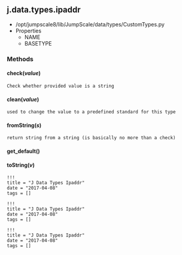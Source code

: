 <!-- toc -->
## j.data.types.ipaddr

- /opt/jumpscale8/lib/JumpScale/data/types/CustomTypes.py
- Properties
    - NAME
    - BASETYPE

### Methods

    

#### check(*value*) 

```
Check whether provided value is a string

```

#### clean(*value*) 

```
used to change the value to a predefined standard for this type

```

#### fromString(*s*) 

```
return string from a string (is basically no more than a check)

```

#### get_default() 

#### toString(*v*) 


```
!!!
title = "J Data Types Ipaddr"
date = "2017-04-08"
tags = []
```

```
!!!
title = "J Data Types Ipaddr"
date = "2017-04-08"
tags = []
```

```
!!!
title = "J Data Types Ipaddr"
date = "2017-04-08"
tags = []
```
